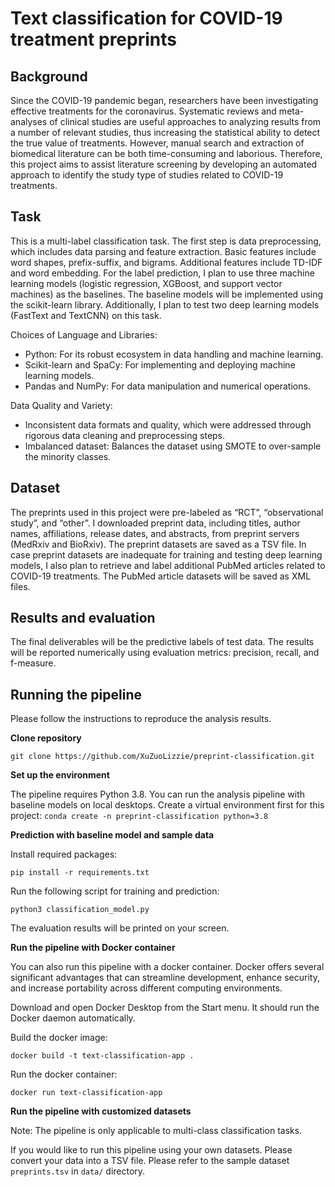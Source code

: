 # Text classification for COVID-19 treatment preprints
## Background
Since the COVID-19 pandemic began, researchers have been investigating effective treatments for the coronavirus. Systematic reviews and meta-analyses of clinical studies are useful approaches to analyzing results from a number of relevant studies, thus increasing the statistical ability to detect the true value of treatments. However, manual search and extraction of biomedical literature can be both time-consuming and laborious. Therefore, this project aims to assist literature screening by developing an automated approach to identify the study type of studies related to COVID-19 treatments.
## Task
This is a multi-label classification task. The first step is data preprocessing, which includes data parsing and feature extraction. Basic features include word shapes, prefix-suffix, and bigrams. Additional features include TD-IDF and word embedding. For the label prediction, I plan to use three machine learning models (logistic regression, XGBoost, and support vector machines) as the baselines. The baseline models will be implemented using the scikit-learn library. Additionally, I plan to test two deep learning models (FastText and TextCNN) on this task. 

Choices of Language and Libraries:
- Python: For its robust ecosystem in data handling and machine learning.
- Scikit-learn and SpaCy: For implementing and deploying machine learning models.
- Pandas and NumPy: For data manipulation and numerical operations.

Data Quality and Variety:
- Inconsistent data formats and quality, which were addressed through rigorous data cleaning and preprocessing steps.
- Imbalanced dataset: Balances the dataset using SMOTE to over-sample the minority classes.

## Dataset
The preprints used in this project were pre-labeled as “RCT”, “observational study”, and “other”. I downloaded preprint data, including titles, author names, affiliations, release dates, and abstracts, from preprint servers (MedRxiv and BioRxiv). The preprint datasets are saved as a TSV file. In case preprint datasets are inadequate for training and testing deep learning models, I also plan to retrieve and label additional PubMed articles related to COVID-19 treatments. The PubMed article datasets will be saved as XML files.
## Results and evaluation
The final deliverables will be the predictive labels of test data. The results will be reported numerically using evaluation metrics: precision, recall, and f-measure.
## Running the pipeline
Please follow the instructions to reproduce the analysis results.

**Clone repository**

`git clone https://github.com/XuZuoLizzie/preprint-classification.git`

**Set up the environment**

The pipeline requires Python 3.8. You can run the analysis pipeline with baseline models on local desktops. 
Create a virtual environment first for this project:
`conda create -n preprint-classification python=3.8`

**Prediction with baseline model and sample data**

Install required packages:

`pip install -r requirements.txt`

Run the following script for training and prediction:

`python3 classification_model.py`

The evaluation results will be printed on your screen.

**Run the pipeline with Docker container**

You can also run this pipeline with a docker container. Docker offers several significant advantages that can streamline development, enhance security, and increase portability across different computing environments. 

Download and open Docker Desktop from the Start menu. It should run the Docker daemon automatically.

Build the docker image:

`docker build -t text-classification-app .`

Run the docker container:

`docker run text-classification-app`

**Run the pipeline with customized datasets**

Note: The pipeline is only applicable to multi-class classification tasks.

If you would like to run this pipeline using your own datasets. Please convert your data into a TSV file. Please refer to the sample dataset `preprints.tsv` in `data/` directory.
